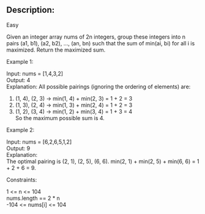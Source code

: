 ## Description:
Easy
  
Given an integer array nums of 2n integers, group these integers into n pairs (a1, b1), (a2, b2), ..., (an, bn) such that the sum of min(ai, bi) for all i is maximized. Return the maximized sum.
  
 

Example 1:  

Input: nums = [1,4,3,2]  
Output: 4  
Explanation: All possible pairings (ignoring the ordering of elements) are:  
1. (1, 4), (2, 3) -> min(1, 4) + min(2, 3) = 1 + 2 = 3  
2. (1, 3), (2, 4) -> min(1, 3) + min(2, 4) = 1 + 2 = 3  
3. (1, 2), (3, 4) -> min(1, 2) + min(3, 4) = 1 + 3 = 4  
So the maximum possible sum is 4.  
  
Example 2:  

Input: nums = [6,2,6,5,1,2]  
Output: 9  
Explanation:  
The optimal pairing is (2, 1), (2, 5), (6, 6). min(2, 1) + min(2, 5) + min(6, 6) = 1 + 2 + 6 = 9.  
   

Constraints:  

1 <= n <= 104  
nums.length == 2 * n  
-104 <= nums[i] <= 104  
